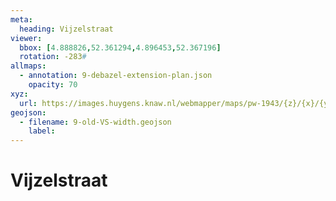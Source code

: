 ```yaml
---
meta:
  heading: Vijzelstraat
viewer:
  bbox: [4.888826,52.361294,4.896453,52.367196]
  rotation: -283#
allmaps:
  - annotation: 9-debazel-extension-plan.json 
    opacity: 70
xyz: 
  url: https://images.huygens.knaw.nl/webmapper/maps/pw-1943/{z}/{x}/{y}.png
geojson: 
  - filename: 9-old-VS-width.geojson
    label: 
---
```

# Vijzelstraat

